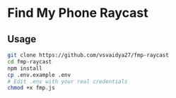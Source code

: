 # Find My Phone Raycast

## Usage

```sh
git clone https://github.com/vsvaidya27/fmp-raycast
cd fmp-raycast
npm install
cp .env.example .env
# Edit .env with your real credentials
chmod +x fmp.js
``` 